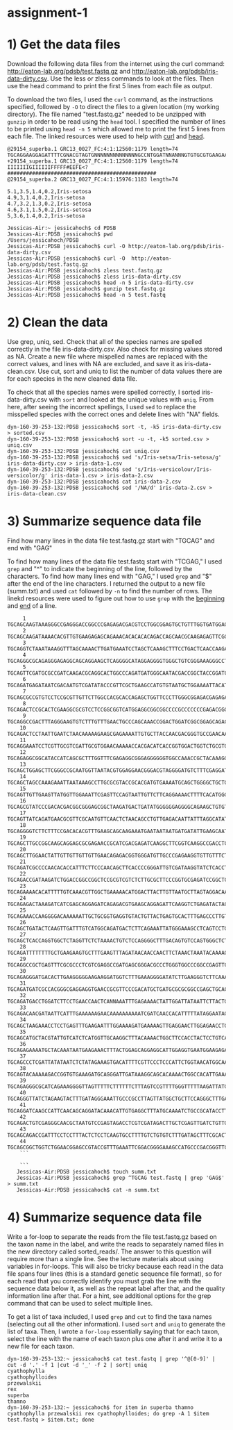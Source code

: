 # assignment-1

# 1) Get the data files 

Download the following data files from the internet using the curl command: http://eaton-lab.org/pdsb/test.fastq.gz and http://eaton-lab.org/pdsb/iris-data-dirty.csv. Use the less or zless commands to look at the files. Then use the head command to print the first 5 lines from each file as output.

To download the two files, I used the `curl` command, as the instructions specified, followed by `-O` to direct the files to a given location (my working directory). The file named "test.fastq.gz" needed to be unzipped with `gunzip` in order to be read using the `head` tool. I specified the number of lines to be printed using `head -n 5` which allowed me to print the first 5 lines from each file. The linked resources were used to help with [curl](https://curl.haxx.se/docs/manpage.html) and [head](https://stackoverflow.com/questions/20275072/read-first-x-lines-of-csv-into-new-outfile). 

```
@29154_superba.1 GRC13_0027_FC:4:1:12560:1179 length=74
TGCAGGAAGGAGATTTTCGNACGTAGTGNNNNNNNNNNNNNNGCCNTGGATNNANNNGTGTGCGTGAAGAANAN
+29154_superba.1 GRC13_0027_FC:4:1:12560:1179 length=74
IIIIIIIGIIIIIIFFFFF#EEFE<?################################################
@29154_superba.2 GRC13_0027_FC:4:1:15976:1183 length=74

5.1,3.5,1.4,0.2,Iris-setosa
4.9,3,1.4,0.2,Iris-setosa
4.7,3.2,1.3,0.2,Iris-setosa
4.6,3.1,1.5,0.2,Iris-setosa
5,3.6,1.4,0.2,Iris-setosa

```

```
Jessicas-Air:~ jessicahoch$ cd PDSB
Jessicas-Air:PDSB jessicahoch$ pwd
/Users/jessicahoch/PDSB
Jessicas-Air:PDSB jessicahoch$ curl -O http://eaton-lab.org/pdsb/iris-data-dirty.csv
Jessicas-Air:PDSB jessicahoch$ curl -O  http://eaton-lab.org/pdsb/test.fastq.gz
Jessicas-Air:PDSB jessicahoch$ zless test.fastq.gz
Jessicas-Air:PDSB jessicahoch$ zless iris-data-dirty.csv
Jessicas-Air:PDSB jessicahoch$ head -n 5 iris-data-dirty.csv
Jessicas-Air:PDSB jessicahoch$ gunzip test.fastq.gz
Jessicas-Air:PDSB jessicahoch$ head -n 5 test.fastq
```

# 2) Clean the data 

Use grep, uniq, sed. Check that all of the species names are spelled correctly in the file iris-data-dirty.csv. Also check for missing values stored as NA. Create a new file where mispelled names are replaced with the correct values, and lines with NA are excluded, and save it as iris-data-clean.csv. Use cut, sort and uniq to list the number of data values there are for each species in the new cleaned data file.

To check that all the species names were spelled correctly, I sorted iris-data-dirty.csv with `sort` and looked at the unique values with `uniq`. From here, after seeing the incorrect spellings, I used `sed` to replace the misspelled species with the correct ones and delete lines with "NA" fields. 

```
dyn-160-39-253-132:PDSB jessicahoch$ sort -t, -k5 iris-data-dirty.csv > sorted.csv
dyn-160-39-253-132:PDSB jessicahoch$ sort -u -t, -k5 sorted.csv > uniq.csv
dyn-160-39-253-132:PDSB jessicahoch$ cat uniq.csv
dyn-160-39-253-132:PDSB jessicahoch$ sed 's/Iris-setsa/Iris-setosa/g' iris-data-dirty.csv > iris-data-1.csv
dyn-160-39-253-132:PDSB jessicahoch$ sed 's/Iris-versicolour/Iris-versicolor/g' iris-data-1.csv > iris-data-2.csv 
dyn-160-39-253-132:PDSB jessicahoch$ cat iris-data-2.csv 
dyn-160-39-253-132:PDSB jessicahoch$ sed '/NA/d' iris-data-2.csv > iris-data-clean.csv
```

# 3) Summarize sequence data file 

Find how many lines in the data file test.fastq.gz start with "TGCAG" and end with "GAG" 

To find how many lines of the data file test.fastq start with "TCGAG," I used `grep` and "^" to indicate the beginning of the line, followed by the characters. To find how many lines end with "GAG," I used `grep` and "$" after the end of the line characters. I returned the output to a new file (summ.txt) and used `cat` followed by `-n` to find the number of rows. The linekd resources were used to figure out how to use `grep` with the [beginning](https://askubuntu.com/questions/639157/grep-beginning-of-line) and [end](http://uniforumchicago.org/slides/regexp/tsld016.htm) of a line. 

```
     1	TGCAGCAAGTAAAGGGCCGAGGGACCGGCCCGAGAGACGACGTCCTGGCGGAGTGCTGTTTGGTGATGGAGGAG
     2	TGCAGCAAGATAAAACACGTTGTGAAGAGAGCAGAAACACACACACAGACCAGCAACGCAAGAGAGTTCGGGAG
     3	TGCAGGTCTAAATAAAGGTTTAGCAAAACTTGATGAAATCCTAGCTCAAAGCTTTCCTGACTCAACCAAGAGAG
     4	TGCAGGGCGCAGAGGGAGAGGCAGCAGGAAGCTCAGGGGCATAGGAGGGGTGGGCTGTCGGGAAAGGGCCTGAG
     5	TGCAGTTCGATGCGCCGATCAAGACGCAGGCACTGGCCCAGATGATGGGCAATACGACCGGCTACCGGATCGAG
     6	TGCAGATGAGATAATCGACAATGTCGATATACCCGTTCGCTGAAGCCATGTGTAATGCTGGAAAATTACATGAG
     7	TGCAGCGCCGTGTCCTCCGCGTTGTTCTTGGCCACGCACCAGAGCTGGTTCCCTTGGGCGGAGACGAGAGAGAG
     8	TGCAGACTCCGCACTCGAAGGCGCGTCCTCCGGCGGTCATGGAGGCGGCGGCCCCGCCCCCCCGAGACGGGGAG
     9	TGCAGGCCGACTTTAGGGAAGTGTCTTTGTTTGAACTGCCCAGCAAACCGGACTGGATCGGCGGAGCAGACGAG
    10	TGCAGACTCCTAATTGAATCTAACAAAAAGAAGCGAGAAAATTGTGCTTACCAACGACGGGTGCCGAACAAGAG
    11	TGCAGGAAATCCTCGTTGCGTCGATTGCGTGGAACAAAAACCACGACATCACCGGTGGACTGGTCTGCGTGGAG
    12	TGCAGAGGCGGCATACCATCAGCGCTTTGGTTTCGAGAGGCGGGAGGGGGGTGGCCAAACCGCTACAAAGGGAG
    13	TGCAGCTGGAGCTTCGGGCCGCAATGGTTAATACGTGGAGGAACGGGACGTAGGGGATGTCTTTCGAGGATGAG
    14	TGCAGCTAGCCAAAGAAATTAATAAAGCCTTGCGCGTACCGCACGATGTGAAAATGCAGCTGGGGCTGCTGGAG
    15	TGCAGTTGTTGAAGTTATGGTTGGAAATTCGAGTTCCAGTAATTGTTCTTCAGGAAAACTTTTCACATGGGGAG
    16	TGCAGCGTATCCCGACACGACGGCGGGAGCGGCTAAGATGACTGATATGGGGGGAGGGGCAGAAGCTGTGTGAG
    17	TGCAGTTATCAGATGAACGCGTTCGCAATGTTCAACTCTAACAGCCTGTTGAGACAATTATTTAGGCATATGAG
    18	TGCAGGGGTCTTCTTTCCGACACACGTTTGAAGCAGCAAGAAATGAATAATAATGATGATATTGAAGCAATGAG
    19	TGCAGCTTGCCGGCAAGCAGGAGCGCGAGAACCGCATCGACGAGATCAAGGCTTCGGTCAAGGCCGACCTCGAG
    20	TGCAGCTTGGAACTATTGTTGTTGTTGTTGAACAGAGACGGTGGGATGTTGCCCGAGAAGGTGTTGTTTCTGAG
    21	TGCAGATCGCCCCAACACACCATTTCTTCCCAACAGCTTCACCCCGGGATTGTCGATAAGGTATCTCACCTGAG
    22	TGCAGACCGATAAGATCTGGACCGGCCGGCTCCGCGTCGTCTCTTGCGCTTCCCGGTGCGAGATCCGGCTCGAG
    23	TGCAGAAAACACATTTTTGTCAAACGTTGGCTGAAAAACATGGACTTACTTGTTAATGCTTAGTAGGACAAGAG
    24	TGCAGAGACTAAAGATCATCGAGCAGGAGATCAGAGACGTGAAGCAGGAGATTCAAGGTCTGAGATACTACGAG
    25	TGCAGAAACCAAGGGGACAAAAAATTGCTGCGGTGAGGTGTACTGTTACTGAGTGCACTTTGAGCCCTTGTGAG
    26	TGCAGCTGATACTCAAGTTGATTTGTCATGGCAGATGACTCTTCAGAAATTATGGGAAAGCCTCAGTCCTGGAG
    27	TGCAGCTCACCAGGTGGCTCTAGGTTCTCTAAAACTGTCTCCAGGGGCTTTGACAGTGTCCAGTGGGCTCTGAG
    28	TGCAGATTTTTTTTGCTGAAGAAGTGCTTTGAAGTTTAGATAACAACCAACTTCTAAACTAAATACAAAAGGAG
    29	TGCAGGCCGCTGAGTTTCGCGCCCTCGTCGAGGCCGATGAGCGGGACGCCCTGGGTGGCCCGGCCGAGTTCGAG
    30	TGCAGAGGGATGACACTTGAAGGGGGAAGAAGGATGGTCTTTGAAAGGGGATATCTTGAAGGGTCTTCAAAGAG
    31	TGCAGATGATCGCCACGGGCGAGGAGGTGAACCGCGTTCCCGACATGCTGATGCGCGCGGCCGAGCTGCACGAG
    32	TGCAGATGACCTGGATCTTCCTGAACCAACTCANNAAATTTGAGAAAACTATTGGATTATAATTCTTACTGGAG
    33	TGCAGACAACGATAATTCATTTGAAAAAAGAACAAAAAAAAAATCGATCAACCACATTTTTATAGGAATAGGAG
    34	TGCAGCTAAGAAACCTCCTGAGTTTGAAGAATTTGGAAAAGATGAAAAAGTTGAGGAACTTGGAGAACCTGGAG
    35	TGCAGCATGCTACGTATTGTCATCTCATGGTTGCAAGGCTTTACAAAACTGGCTTCCACCTACTCCTGTCAGAG
    36	TGCAGAGAAAATGCTACAAATAATGAAGAAACTTTACTGGAGCAGGAGGCATTGGAGGTGAATGGAAGAGAGAG
    37	TGCAGCCCTCGATTATATAATCTCTATAGAAAGTGACATTTTCGTTCCCTCCCATTCTGGTAACATGGCAAGAG
    38	TGCAGTACAAAAAGACCGGTGTGAAAGATGCAGGGATTGATAAAGGCAGCACAAAACTGGCCACATTGAAAGAG
    39	TGCAGAGGGCGCATCAGAAAGGGGTTAGTTTTTCTTTTTTCTTTAGTCCGTTTTGGGTTTTTAAGATTATGGAG
    40	TGCAGGGTTATCTAGAAGTACTTTGATAGGGAAATTGCCCGCCTTAGTTATGGCTGCTTCCAGGGCTTTGAGAG
    41	TGCAGGATCAAGCCATTCAACAGCAGGATACAAACATTGTGAGGCTTTATGCAAAATCTGCCGCATACCTTGAG
    42	TGCAGACTGTCGAGGGCAACGCTAATGTCCGAGTAGACCTCGTCGATAGACTTGCTCGAGTTGATCTGTTGGAG
    43	TGCAGCAGACCGATTTCCTCCTTTACTCTCCTCAAGTGCCTTTTGTCTGTGTCTTTGATAGCTTTCGCACTGAG
    44	TGCAGCGGCTGGTCTGGAACGGAGCCGTACCGTTTGAAATTCGGACGGGGAAAGCCATGCCCGACGGGTTCGAG
    ```
    
    ```
   Jessicas-Air:PDSB jessicahoch$ touch summ.txt
   Jessicas-Air:PDSB jessicahoch$ grep ^TGCAG test.fastq | grep 'GAG$' > summ.txt
   Jessicas-Air:PDSB jessicahoch$ cat -n summ.txt 
   ```
   
   # 4) Summarize sequence data file
   
Write a for-loop to separate the reads from the file test.fastq.gz based on the taxon name in the label, and write the reads to separately named files in the new directory called sorted_reads/. The answer to this question will require more than a single line. See the lecture materials about using variables in for-loops. This will also be tricky because each read in the data file spans four lines (this is a standard genetic sequence file format), so for each read that you correctly identify you must grab the line with the sequence data below it, as well as the repeat label after that, and the quality information line after that. For a hint, see additional options for the grep command that can be used to select multiple lines.

To get a list of taxa included, I used `grep` and `cut` to find the taxa names (selecting out all the other information). I used `sort` and `uniq` to generate the list of taxa. Then, I wrote a `for-loop` essentially saying that for each taxon, select the line with the name of each taxon plus one after it and write it to a new file for each taxon. 


```
dyn-160-39-253-132:~ jessicahoch$ cat test.fastq | grep '^@[0-9]' | cut -d '.' -f 1 |cut -d '_' -f 2 | sort| uniq
cyathophylla
cyathophylloides
przewalskii
rex
superba
thamno
dyn-160-39-253-132:~ jessicahoch$ for item in superba thamno cyathophylla przewalskii rex cyathophylloides; do grep -A 1 $item test.fastq > $item.txt; done
```


   
